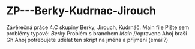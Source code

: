 # ZP---Berky-Kudrnac-Jirouch
Závěrečná práce 4.C skupiny Berky, Jirouch, Kudrnáč.
Main file
Pište sem problémy typově:
*Berky* Problém s branchem *Main* //opraveno
Ahoj braší
Gh
Ahoj potřebujete udělat ten skript na jména a příjmení (email?)
